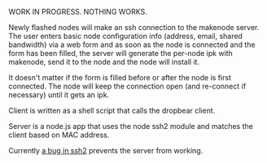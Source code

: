 WORK IN PROGRESS. NOTHING WORKS.

Newly flashed nodes will make an ssh connection to the makenode server. The user enters basic node configuration info (address, email, shared bandwidth) via a web form and as soon as the node is connected and the form has been filled, the server will generate the per-node ipk with makenode, send it to the node and the node will install it. 

It doesn't matter if the form is filled before or after the node is first connected. The node will keep the connection open (and re-connect if necessary) until it gets an ipk.

Client is written as a shell script that calls the dropbear client.

Server is a node.js app that uses the node ssh2 module and matches the client based on MAC address.

Currently [a bug in ssh2](https://github.com/mscdex/ssh2/issues/463) prevents the server from working.
